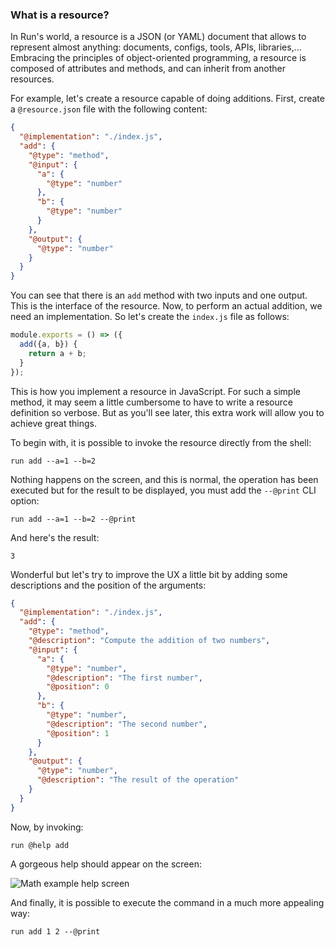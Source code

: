 ### What is a resource?

In Run's world, a resource is a JSON (or YAML) document that allows to represent almost anything: documents, configs, tools, APIs, libraries,... Embracing the principles of object-oriented programming, a resource is composed of attributes and methods, and can inherit from another resources.

For example, let's create a resource capable of doing additions. First, create a `@resource.json` file with the following content:

```json
{
  "@implementation": "./index.js",
  "add": {
    "@type": "method",
    "@input": {
      "a": {
        "@type": "number"
      },
      "b": {
        "@type": "number"
      }
    },
    "@output": {
      "@type": "number"
    }
  }
}
```

You can see that there is an `add` method with two inputs and one output. This is the interface of the resource. Now, to perform an actual addition, we need an implementation. So let's create the `index.js` file as follows:

```js
module.exports = () => ({
  add({a, b}) {
    return a + b;
  }
});
```

This is how you implement a resource in JavaScript. For such a simple method, it may seem a little cumbersome to have to write a resource definition so verbose. But as you'll see later, this extra work will allow you to achieve great things.

To begin with, it is possible to invoke the resource directly from the shell:

```shell
run add --a=1 --b=2
```

Nothing happens on the screen, and this is normal, the operation has been executed but for the result to be displayed, you must add the `--@print` CLI option:

```shell
run add --a=1 --b=2 --@print
```

And here's the result:

```shell
3
```

Wonderful but let's try to improve the UX a little bit by adding some descriptions and the position of the arguments:

```json
{
  "@implementation": "./index.js",
  "add": {
    "@type": "method",
    "@description": "Compute the addition of two numbers",
    "@input": {
      "a": {
        "@type": "number",
        "@description": "The first number",
        "@position": 0
      },
      "b": {
        "@type": "number",
        "@description": "The second number",
        "@position": 1
      }
    },
    "@output": {
      "@type": "number",
      "@description": "The result of the operation"
    }
  }
}
```

Now, by invoking:

```shell
run @help add
```

A gorgeous help should appear on the screen:

![Math example help screen](${DOCS_BASE_URL}/images/math-example-help.png)

And finally, it is possible to execute the command in a much more appealing way:

```shell
run add 1 2 --@print
```
